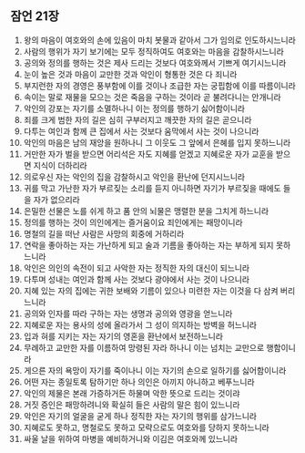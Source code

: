 ## 잠언 21장
1. 왕의 마음이 여호와의 손에 있음이 마치 봇물과 같아서 그가 임의로 인도하시느니라
2. 사람의 행위가 자기 보기에는 모두 정직하여도 여호와는 마음을 감찰하시느니라
3. 공의와 정의를 행하는 것은 제사 드리는 것보다 여호와께서 기쁘게 여기시느니라
4. 눈이 높은 것과 마음이 교만한 것과 악인이 형통한 것은 다 죄니라
5. 부지런한 자의 경영은 풍부함에 이를 것이나 조급한 자는 궁핍함에 이를 따름이니라
6. 속이는 말로 재물을 모으는 것은 죽음을 구하는 것이라 곧 불려다니는 안개니라
7. 악인의 강포는 자기를 소멸하나니 이는 정의를 행하기 싫어함이니라
8. 죄를 크게 범한 자의 길은 심히 구부러지고 깨끗한 자의 길은 곧으니라
9. 다투는 여인과 함께 큰 집에서 사는 것보다 움막에서 사는 것이 나으니라
10. 악인의 마음은 남의 재앙을 원하나니 그 이웃도 그 앞에서 은혜를 입지 못하느니라
11. 거만한 자가 벌을 받으면 어리석은 자도 지혜를 얻겠고 지혜로운 자가 교훈을 받으면 지식이 더하리라
12. 의로우신 자는 악인의 집을 감찰하시고 악인을 환난에 던지시느니라
13. 귀를 막고 가난한 자가 부르짖는 소리를 듣지 아니하면 자기가 부르짖을 때에도 들을 자가 없으리라
14. 은밀한 선물은 노를 쉬게 하고 품 안의 뇌물은 맹렬한 분을 그치게 하느니라
15. 정의를 행하는 것이 의인에게는 즐거움이요 죄인에게는 패망이니라
16. 명철의 길을 떠난 사람은 사망의 회중에 거하리라
17. 연락을 좋아하는 자는 가난하게 되고 술과 기름을 좋아하는 자는 부하게 되지 못하느니라
18. 악인은 의인의 속전이 되고 사악한 자는 정직한 자의 대신이 되느니라
19. 다투며 성내는 여인과 함께 사는 것보다 광야에서 사는 것이 나으니라
20. 지혜 있는 자의 집에는 귀한 보배와 기름이 있으나 미련한 자는 이것을 다 삼켜 버리느니라
21. 공의와 인자를 따라 구하는 자는 생명과 공의와 영광을 얻느니라
22. 지혜로운 자는 용사의 성에 올라가서 그 성이 의지하는 방벽을 허느니라
23. 입과 혀를 지키는 자는 자기의 영혼을 환난에서 보전하느니라
24. 무례하고 교만한 자를 이름하여 망령된 자라 하나니 이는 넘치는 교만으로 행함이니라
25. 게으른 자의 욕망이 자기를 죽이나니 이는 자기의 손으로 일하기를 싫어함이니라
26. 어떤 자는 종일토록 탐하기만 하나 의인은 아끼지 아니하고 베푸느니라
27. 악인의 제물은 본래 가증하거든 하물며 악한 뜻으로 드리는 것이랴
28. 거짓 증인은 패망하려니와 확실히 들은 사람의 말은 힘이 있느니라
29. 악인은 자기의 얼굴을 굳게 하나 정직한 자는 자기의 행위를 삼가느니라
30. 지혜로도 못하고, 명철로도 못하고 모략으로도 여호와를 당하지 못하느니라
31. 싸울 날을 위하여 마병을 예비하거니와 이김은 여호와께 있느니라